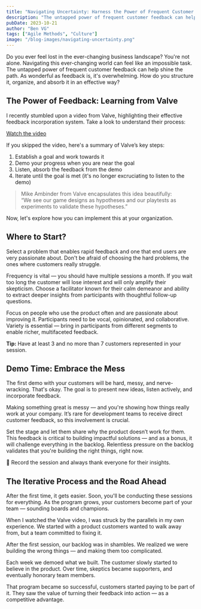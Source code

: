 ```yaml
---
title: "Navigating Uncertainty: Harness the Power of Frequent Customer Feedback"
description: "The untapped power of frequent customer feedback can help shine the path in a fast-moving world..."
pubDate: 2023-10-21
author: "Ben VG"
tags: ["Agile Methods", "Culture"]
image: "/blog-images/navigating-uncertainty.png"
---
```


Do you ever feel lost in the ever-changing business landscape? You're not alone. Navigating this ever-changing world can feel like an impossible task. The untapped power of frequent customer feedback can help shine the path. As wonderful as feedback is, it's overwhelming. How do you structure it, organize, and absorb it in an effective way?

## The Power of Feedback: Learning from Valve

I recently stumbled upon a video from Valve, highlighting their effective feedback incorporation system. Take a look to understand their process:

[Watch the video](https://www.youtube.com/watch?v=9Yomqk0C6kE)

If you skipped the video, here's a summary of Valve’s key steps:

1. Establish a goal and work towards it  
2. Demo your progress when you are near the goal  
3. Listen, absorb the feedback from the demo  
4. Iterate until the goal is met (it's no longer excruciating to listen to the demo)

> Mike Ambinder from Valve encapsulates this idea beautifully:  
> “We see our game designs as hypotheses and our playtests as experiments to validate these hypotheses.”

Now, let's explore how you can implement this at your organization.

## Where to Start?

Select a problem that enables rapid feedback and one that end users are very passionate about. Don't be afraid of choosing the hard problems, the ones where customers really struggle.

Frequency is vital — you should have multiple sessions a month. If you wait too long the customer will lose interest and will only amplify their skepticism. Choose a facilitator known for their calm demeanor and ability to extract deeper insights from participants with thoughtful follow-up questions.

Focus on people who use the product often and are passionate about improving it. Participants need to be vocal, opinionated, and collaborative. Variety is essential — bring in participants from different segments to enable richer, multifaceted feedback.

**Tip:** Have at least 3 and no more than 7 customers represented in your session.

## Demo Time: Embrace the Mess

The first demo with your customers will be hard, messy, and nerve-wracking. That's okay. The goal is to present new ideas, listen actively, and incorporate feedback.

Making something great is messy — and you're showing how things really work at your company. It’s rare for development teams to receive direct customer feedback, so this involvement is crucial.

Set the stage and let them share why the product doesn’t work for them. This feedback is critical to building impactful solutions — and as a bonus, it will challenge everything in the backlog. Relentless pressure on the backlog validates that you're building the right things, right now.

🎥 Record the session and always thank everyone for their insights.

## The Iterative Process and the Road Ahead

After the first time, it gets easier. Soon, you'll be conducting these sessions for everything. As the program grows, your customers become part of your team — sounding boards and champions.

When I watched the Valve video, I was struck by the parallels in my own experience. We started with a product customers wanted to walk away from, but a team committed to fixing it.

After the first session, our backlog was in shambles. We realized we were building the wrong things — and making them too complicated.

Each week we demoed what we built. The customer slowly started to believe in the product. Over time, skeptics became supporters, and eventually honorary team members.

That program became so successful, customers started paying to be part of it. They saw the value of turning their feedback into action — as a competitive advantage.
